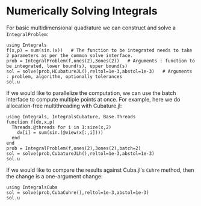 # Numerically Solving Integrals

For basic multidimensional quadrature we can construct and solve a `IntegralProblem`:

``` @example integrate1
using Integrals
f(x,p) = sum(sin.(x))   # The function to be integrated needs to take 2 parameters as per the common solve interface.
prob = IntegralProblem(f,ones(2),3ones(2))   # Arguments : function to be integrated, lower bound(s), upper bound(s)
sol = solve(prob,HCubatureJL(),reltol=1e-3,abstol=1e-3)   # Arguments : problem, algorithm, optionally tolerances
sol.u
```

If we would like to parallelize the computation, we can use the batch interface
to compute multiple points at once. For example, here we do allocation-free
multithreading with Cubature.jl:

``` @example integrate2
using Integrals, IntegralsCubature, Base.Threads
function f(dx,x,p)
  Threads.@threads for i in 1:size(x,2)
    dx[i] = sum(sin.(@view(x[:,i])))
  end
end
prob = IntegralProblem(f,ones(2),3ones(2),batch=2)
sol = solve(prob,CubatureJLh(),reltol=1e-3,abstol=1e-3)
sol.u
```

If we would like to compare the results against Cuba.jl's `Cuhre` method, then
the change is a one-argument change:

``` @example integrate2
using IntegralsCuba
sol = solve(prob,CubaCuhre(),reltol=1e-3,abstol=1e-3)
sol.u
```
